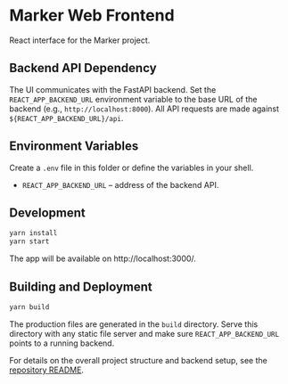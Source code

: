 # Marker Web Frontend

React interface for the Marker project.

## Backend API Dependency

The UI communicates with the FastAPI backend. Set the `REACT_APP_BACKEND_URL`
environment variable to the base URL of the backend (e.g., `http://localhost:8000`).
All API requests are made against `${REACT_APP_BACKEND_URL}/api`.

## Environment Variables

Create a `.env` file in this folder or define the variables in your shell.

- `REACT_APP_BACKEND_URL` – address of the backend API.

## Development

```bash
yarn install
yarn start
```

The app will be available on http://localhost:3000/.

## Building and Deployment

```bash
yarn build
```

The production files are generated in the `build` directory. Serve this directory with any
static file server and make sure `REACT_APP_BACKEND_URL` points to a running backend.

For details on the overall project structure and backend setup, see the [repository README](../README.md).
